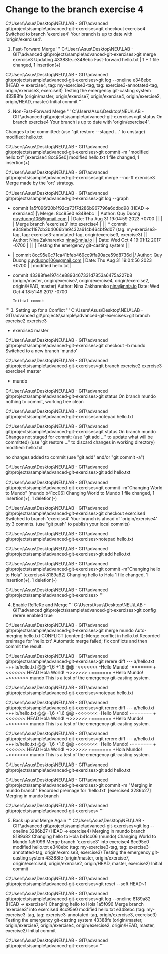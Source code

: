 # Change to the branch exercise 4
C:\Users\Asus\Desktop\NEU\LAB - GIT\advanced git\projects\sample\advanced-git-exercises>git checkout exercise4
Switched to branch 'exercise4'
Your branch is up to date with 'origin/exercise4'.

1. Fast-Forward Merge
'''
C:\Users\Asus\Desktop\NEU\LAB - GIT\advanced git\projects\sample\advanced-git-exercises>git merge exercise3
Updating 43388fe..e348ebc
Fast-forward
 hello.txt | 1 +
 1 file changed, 1 insertion(+)

C:\Users\Asus\Desktop\NEU\LAB - GIT\advanced git\projects\sample\advanced-git-exercises>git log --oneline
e348ebc (HEAD -> exercise4, tag: my-exercise3-tag, tag: exercise3-annotated-tag, origin/exercise3, exercise3) Testing the emergency git-casting system
43388fe (origin/master, origin/exercise7, origin/exercise4, origin/exercise2, origin/HEAD, master) Initial commit
'''

2. Non-Fast-Forward Merge
'''
C:\Users\Asus\Desktop\NEU\LAB - GIT\advanced git\projects\sample\advanced-git-exercises>git status
On branch exercise4
Your branch is up to date with 'origin/exercise4'.

Changes to be committed:
  (use "git restore --staged <file>..." to unstage)
        modified:   hello.txt


C:\Users\Asus\Desktop\NEU\LAB - GIT\advanced git\projects\sample\advanced-git-exercises>git commit -m "modified hello.txt"
[exercise4 8cc95e0] modified hello.txt
 1 file changed, 1 insertion(+)

C:\Users\Asus\Desktop\NEU\LAB - GIT\advanced git\projects\sample\advanced-git-exercises>git merge --no-ff exercise3
Merge made by the 'ort' strategy.

C:\Users\Asus\Desktop\NEU\LAB - GIT\advanced git\projects\sample\advanced-git-exercises>git log --graph
*   commit 1a5f096f20b1f92ca73f7d286b967796a6ddbd98 (HEAD -> exercise4)
|\  Merge: 8cc95e0 e348ebc
| | Author: Quy Duong <quyduong106@gmail.com>
| | Date:   Thu Aug 31 19:04:59 2023 +0700
| |
| |     Merge branch 'exercise3' into exercise4
| |
| * commit e348ebc1187cb3b4066b1e9432a614b464bf9d07 (tag: my-exercise3-tag, tag: exercise3-annotated-tag, origin/exercise3, exercise3)
| | Author: Nina Zakharenko <nina@nnja.io>
| | Date:   Wed Oct 4 19:01:12 2017 -0700
| |
| |     Testing the emergency git-casting system
| |
* | commit 8cc95e0c71ca41bfeb469cc9ffa90ace59d8736d
|/  Author: Quy Duong <quyduong106@gmail.com>
|   Date:   Thu Aug 31 19:04:56 2023 +0700
|
|       modified hello.txt
|
* commit 43388fee19744e8893467331d7853a6475a227b8 (origin/master, origin/exercise7, origin/exercise4, origin/exercise2, origin/HEAD, master)
  Author: Nina Zakharenko <nina@nnja.io>
  Date:   Wed Oct 4 18:51:49 2017 -0700

      Initial commit
'''
3. Setting up for a Conflict
'''
C:\Users\Asus\Desktop\NEU\LAB - GIT\advanced git\projects\sample\advanced-git-exercises>git branch
  exercise2
  exercise3
* exercise4
  master

C:\Users\Asus\Desktop\NEU\LAB - GIT\advanced git\projects\sample\advanced-git-exercises>git checkout -b mundo
Switched to a new branch 'mundo'

C:\Users\Asus\Desktop\NEU\LAB - GIT\advanced git\projects\sample\advanced-git-exercises>git branch
  exercise2
  exercise3
  exercise4
  master
* mundo

C:\Users\Asus\Desktop\NEU\LAB - GIT\advanced git\projects\sample\advanced-git-exercises>git status
On branch mundo
nothing to commit, working tree clean

C:\Users\Asus\Desktop\NEU\LAB - GIT\advanced git\projects\sample\advanced-git-exercises>notepad hello.txt

C:\Users\Asus\Desktop\NEU\LAB - GIT\advanced git\projects\sample\advanced-git-exercises>git status
On branch mundo
Changes not staged for commit:
  (use "git add <file>..." to update what will be committed)
  (use "git restore <file>..." to discard changes in working directory)
        modified:   hello.txt

no changes added to commit (use "git add" and/or "git commit -a")

C:\Users\Asus\Desktop\NEU\LAB - GIT\advanced git\projects\sample\advanced-git-exercises>git add hello.txt

C:\Users\Asus\Desktop\NEU\LAB - GIT\advanced git\projects\sample\advanced-git-exercises>git commit -m"Changing World to Mundo"
[mundo b41cc06] Changing World to Mundo
 1 file changed, 1 insertion(+), 1 deletion(-)


 C:\Users\Asus\Desktop\NEU\LAB - GIT\advanced git\projects\sample\advanced-git-exercises>git checkout exercise4
Switched to branch 'exercise4'
Your branch is ahead of 'origin/exercise4' by 3 commits.
  (use "git push" to publish your local commits)

C:\Users\Asus\Desktop\NEU\LAB - GIT\advanced git\projects\sample\advanced-git-exercises>notepad hello.txt

C:\Users\Asus\Desktop\NEU\LAB - GIT\advanced git\projects\sample\advanced-git-exercises>git add hello.txt

C:\Users\Asus\Desktop\NEU\LAB - GIT\advanced git\projects\sample\advanced-git-exercises>git commit -m"Changing hello to Hola"
[exercise4 8189a82] Changing hello to Hola
 1 file changed, 1 insertion(+), 1 deletion(-)

C:\Users\Asus\Desktop\NEU\LAB - GIT\advanced git\projects\sample\advanced-git-exercises>
'''

4. Enable ReReRe and Merge
'''
C:\Users\Asus\Desktop\NEU\LAB - GIT\advanced git\projects\sample\advanced-git-exercises>git config rerere.enabled true

C:\Users\Asus\Desktop\NEU\LAB - GIT\advanced git\projects\sample\advanced-git-exercises>git merge mundo
Auto-merging hello.txt
CONFLICT (content): Merge conflict in hello.txt
Recorded preimage for 'hello.txt'
Automatic merge failed; fix conflicts and then commit the result.

C:\Users\Asus\Desktop\NEU\LAB - GIT\advanced git\projects\sample\advanced-git-exercises>git rerere diff
--- a/hello.txt
+++ b/hello.txt
@@ -1,6 +1,6 @@
-<<<<<<<
-Hello Mundo!
-=======
+<<<<<<< HEAD
 Hola World!
->>>>>>>
+=======
+Hello Mundo!
+>>>>>>> mundo
 This is a test of the emergency git-casting system.

C:\Users\Asus\Desktop\NEU\LAB - GIT\advanced git\projects\sample\advanced-git-exercises>notepad hello.txt

C:\Users\Asus\Desktop\NEU\LAB - GIT\advanced git\projects\sample\advanced-git-exercises>git rerere diff
--- a/hello.txt
+++ b/hello.txt
@@ -1,6 +1,6 @@
-<<<<<<<
-Hello Mundo!
-=======
+<<<<<<< HEAD
 Hola World!
->>>>>>>
+=======
+Hello Mundo!
+>>>>>>> mundo
 This is a test of the emergency git-casting system.

C:\Users\Asus\Desktop\NEU\LAB - GIT\advanced git\projects\sample\advanced-git-exercises>git rerere diff
--- a/hello.txt
+++ b/hello.txt
@@ -1,6 +1,6 @@
-<<<<<<<
-Hello Mundo!
-=======
+<<<<<<< HEAD
 Hola World!
->>>>>>>
+=======
+Hola Mundo!
+>>>>>>> mundo
 This is a test of the emergency git-casting system.

C:\Users\Asus\Desktop\NEU\LAB - GIT\advanced git\projects\sample\advanced-git-exercises>git add hello.txt

C:\Users\Asus\Desktop\NEU\LAB - GIT\advanced git\projects\sample\advanced-git-exercises>git commit -m "Merging in mundo branch"
Recorded preimage for 'hello.txt'
[exercise4 3286b27] Merging in mundo branch

C:\Users\Asus\Desktop\NEU\LAB - GIT\advanced git\projects\sample\advanced-git-exercises>
'''

5. Back up and Merge Again
'''
C:\Users\Asus\Desktop\NEU\LAB - GIT\advanced git\projects\sample\advanced-git-exercises>git log --oneline
3286b27 (HEAD -> exercise4) Merging in mundo branch
8189a82 Changing hello to Hola
b41cc06 (mundo) Changing World to Mundo
1a5f096 Merge branch 'exercise3' into exercise4
8cc95e0 modified hello.txt
e348ebc (tag: my-exercise3-tag, tag: exercise3-annotated-tag, origin/exercise3, exercise3) Testing the emergency git-casting system
43388fe (origin/master, origin/exercise7, origin/exercise4, origin/exercise2, origin/HEAD, master, exercise2) Initial commit

C:\Users\Asus\Desktop\NEU\LAB - GIT\advanced git\projects\sample\advanced-git-exercises>git reset --soft HEAD~1

C:\Users\Asus\Desktop\NEU\LAB - GIT\advanced git\projects\sample\advanced-git-exercises>git log --oneline
8189a82 (HEAD -> exercise4) Changing hello to Hola
1a5f096 Merge branch 'exercise3' into exercise4
8cc95e0 modified hello.txt
e348ebc (tag: my-exercise3-tag, tag: exercise3-annotated-tag, origin/exercise3, exercise3) Testing the emergency git-casting system
43388fe (origin/master, origin/exercise7, origin/exercise4, origin/exercise2, origin/HEAD, master, exercise2) Initial commit

C:\Users\Asus\Desktop\NEU\LAB - GIT\advanced git\projects\sample\advanced-git-exercises>
'''